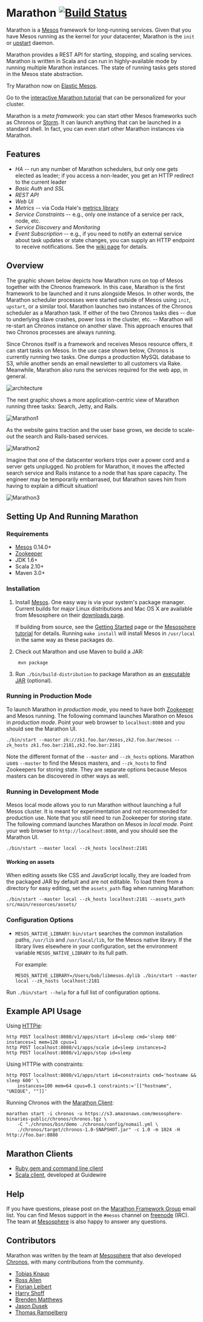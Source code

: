 # Marathon [![Build Status](https://travis-ci.org/mesosphere/marathon.png?branch=master)](https://travis-ci.org/mesosphere/marathon)

Marathon is a [Mesos][Mesos] framework for long-running services.
Given that you have Mesos running as the kernel for your datacenter, 
Marathon is the `init` or [upstart][upstart] daemon.

Marathon provides a REST API for starting, stopping, and scaling services.
Marathon is written in Scala and can run in highly-available mode by running multiple Marathon instances.
The state of running tasks gets stored in the Mesos state abstraction.

Try Marathon now on [Elastic Mesos](http://elastic.mesosphere.io).

Go to the [interactive Marathon tutorial](http://mesosphere.io/learn/run-services-with-marathon/) that can be personalized for your cluster.

Marathon is a *meta framework*:
you can start other Mesos frameworks such as Chronos or [Storm][Storm].
It can launch anything that can be launched in a standard shell.
In fact, you can even start other Marathon instances via Marathon.

## Features

* *HA* -- run any number of Marathon schedulers, but only one gets elected as leader; if you access a non-leader, you get an HTTP redirect to the current leader
* *Basic Auth* and *SSL*
* *REST API*
* *Web UI*
* *Metrics* -- via Coda Hale's [metrics library](http://metrics.codahale.com/)
* *Service Constraints* -- e.g., only one instance of a service per rack, node, etc.
* *Service Discovery* and *Monitoring*
* *Event Subscription* -- e.g., if you need to notify an external service about task updates or state changes, you can supply an HTTP endpoint to receive notifications. See the [wiki page](https://github.com/mesosphere/marathon/wiki/Event-Bus) for details.

## Overview

The graphic shown below depicts how Marathon runs on top of Mesos together with the Chronos framework.
In this case, Marathon is the first framework to be launched and it runs alongside Mesos.
In other words, the Marathon scheduler processes were started outside of Mesos using `init`, `upstart`, or a similar tool.
Marathon launches two instances of the Chronos scheduler as a Marathon task.
If either of the two Chronos tasks dies -- due to underlying slave crashes, power loss in the cluster, etc. --
Marathon will re-start an Chronos instance on another slave.
This approach ensures that two Chronos processes are always running.

Since Chronos itself is a framework and receives Mesos resource offers, it can start tasks on Mesos.
In the use case shown below, Chronos is currently running two tasks.
One dumps a production MySQL database to S3, while another sends an email newsletter to all customers via Rake.
Meanwhile, Marathon also runs the services required for the web app, in general.

![architecture](https://raw.github.com/mesosphere/marathon/master/docs/architecture.png "Marathon on Mesos")

The next graphic shows a more application-centric view of Marathon running three tasks: Search, Jetty, and Rails.

![Marathon1](https://raw.github.com/mesosphere/marathon/master/docs/marathon1.png "Initial Marathon")

As the website gains traction and the user base grows, we decide to scale-out the search and Rails-based services.

![Marathon2](https://raw.github.com/mesosphere/marathon/master/docs/marathon2.png "Marathon scale-out")

Imagine that one of the datacenter workers trips over a power cord and a server gets unplugged.
No problem for Marathon, it moves the affected search service and Rails instance to a node that has spare capacity.
The engineer may be temporarily embarrased, but Marathon saves him from having to explain a difficult situation!

![Marathon3](https://raw.github.com/mesosphere/marathon/master/docs/marathon3.png "Marathon recovering a service")

## Setting Up And Running Marathon

### Requirements

* [Mesos][Mesos] 0.14.0+
* [Zookeeper][Zookeeper]
* JDK 1.6+
* Scala 2.10+
* Maven 3.0+

### Installation

1. Install [Mesos][Mesos]. One easy way is via your system's package manager.
    Current builds for major Linux distributions and Mac OS X are available from Mesosphere on their [downloads page](http://mesosphere.io/downloads/).

    If building from source, see the [Getting Started](http://mesos.apache.org/gettingstarted/) page
    or the [Mesosphere tutorial](http://mesosphere.io/2013/08/01/distributed-fault-tolerant-framework-apache-mesos/)
    for details. Running `make install` will install Mesos in `/usr/local` in the same way as these packages do.

2. Check out Marathon and use Maven to build a JAR:

        mvn package

3. Run `./bin/build-distribution` to package Marathon as an [executable JAR](http://mesosphere.io/2013/12/07/executable-jars/) (optional).

### Running in Production Mode

To launch Marathon in *production mode*, you need to have both [Zookeeper][Zookeeper] and Mesos running.
The following command launches Marathon on Mesos in *production mode*.
Point your web browser to `localhost:8080` and you should see the Marathon UI.

    ./bin/start --master zk://zk1.foo.bar/mesos,zk2.foo.bar/mesos --zk_hosts zk1.foo.bar:2181,zk2.foo.bar:2181

Note the different format of the `--master` and `--zk_hosts` options. Marathon uses `--master` to find the Mesos masters, and `--zk_hosts` to find Zookeepers for storing state. They are separate options because Mesos masters can be discovered in other ways as well.

### Running in Development Mode

Mesos local mode allows you to run Marathon without launching a full Mesos cluster.
It is meant for experimentation and not recommended for production use. Note that you still need to run Zookeeper for storing state.
The following command launches Marathon on Mesos in *local mode*.
Point your web browser to `http://localhost:8080`, and you should see the Marathon UI.

    ./bin/start --master local --zk_hosts localhost:2181
    
#### Working on assets

When editing assets like CSS and JavaScript locally, they are loaded from the packaged
JAR by default and are not editable. To load them from a directory for easy editing,
set the `assets_path` flag when running Marathon:

    ./bin/start --master local --zk_hosts localhost:2181 --assets_path src/main/resources/assets/

### Configuration Options

* `MESOS_NATIVE_LIBRARY`: `bin/start` searches the common installation paths, `/usr/lib`
  and `/usr/local/lib`, for the Mesos native library. If the library lives elsewhere in
  your configuration, set the environment variable `MESOS_NATIVE_LIBRARY` to its full path.

  For example:

      MESOS_NATIVE_LIBRARY=/Users/bob/libmesos.dylib ./bin/start --master local --zk_hosts localhost:2181

Run `./bin/start --help` for a full list of configuration options.

## Example API Usage

Using [HTTPie][HTTPie]:

    http POST localhost:8080/v1/apps/start id=sleep cmd='sleep 600' instances=1 mem=128 cpus=1
    http POST localhost:8080/v1/apps/scale id=sleep instances=2
    http POST localhost:8080/v1/apps/stop id=sleep

Using HTTPie with constraints:

    http POST localhost:8080/v1/apps/start id=constraints cmd='hostname && sleep 600' \
        instances=100 mem=64 cpus=0.1 constraints:='[["hostname", "UNIQUE", ""]]'

Running Chronos with the [Marathon Client](https://github.com/mesosphere/marathon_client):

    marathon start -i chronos -u https://s3.amazonaws.com/mesosphere-binaries-public/chronos/chronos.tgz \
        -C "./chronos/bin/demo ./chronos/config/nomail.yml \
        ./chronos/target/chronos-1.0-SNAPSHOT.jar" -c 1.0 -m 1024 -H http://foo.bar:8080

## Marathon Clients

* [Ruby gem and command line client](https://rubygems.org/gems/marathon_client)
* [Scala client](https://github.com/guidewire/marathon-client), developed at Guidewire

## Help

If you have questions, please post on the [Marathon Framework Group](https://groups.google.com/forum/?hl=en#!forum/marathon-framework) email list.
You can find Mesos support in the `#mesos` channel on [freenode][freenode] (IRC).
The team at [Mesosphere][Mesosphere] is also happy to answer any questions.

## Contributors

Marathon was written by the team at [Mesosphere][Mesosphere] that also developed [Chronos][Chronos], with many contributions from the community.

* [Tobias Knaup](https://github.com/guenter)
* [Ross Allen](https://github.com/ssorallen)
* [Florian Leibert](https://github.com/florianleibert)
* [Harry Shoff](https://github.com/hshoff)
* [Brenden Matthews](https://github.com/brndnmtthws)
* [Jason Dusek](https://github.com/solidsnack)
* [Thomas Rampelberg](https://github.com/pyronicide)

[Chronos]: https://github.com/airbnb/chronos "Airbnb's Chronos"
[HTTPie]: https://github.com/jkbr/httpie "a CLI, cURL-like tool for humans"
[Mesos]: https://mesos.apache.org/ "Apache Mesos"
[Zookeeper]: https://zookeeper.apache.org/ "Apache Zookeeper"
[Storm]: http://storm-project.net/ "distributed realtime computation"
[freenode]: https://freenode.net/ "IRC channels"
[upstart]: http://upstart.ubuntu.com/ "Ubuntu's event-based daemons"
[Mesosphere]: http://mesosphere.io/ "Mesosphere"
